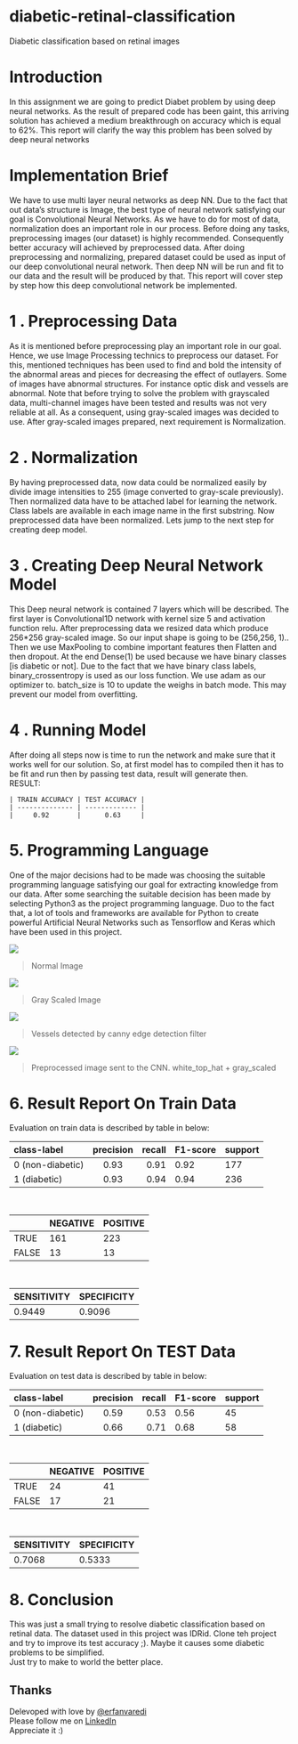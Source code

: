 # diabetic-retinal-classification
Diabetic classification based on retinal images

# Introduction
In this assignment we are going to predict Diabet problem by using deep neural networks. As the result of prepared code has been gaint, this arriving solution has achieved a medium breakthrough on accuracy which is equal to 62%. This report will clarify the way this problem has been solved by deep neural networks

# Implementation Brief
We have to use multi layer neural networks as deep NN. Due to the fact that out data’s structure is Image, the best type of neural network satisfying our goal is Convolutional Neural Networks. As we have to do for most of data, normalization does an important role in our process. Before doing any tasks, preprocessing images (our dataset) is highly recommended. Consequently better accuracy will achieved by preprocessed data. After doing preprocessing and normalizing, prepared dataset could be used as input of our deep convolutional neural network. Then deep NN will be run and fit to our data and the result will be produced by that. This report will cover step by step how this deep convolutional network be implemented.


# 1 . Preprocessing Data
As it is mentioned before preprocessing play an important role in our goal. Hence, we use Image Processing technics to preprocess our dataset. For this,  mentioned techniques has been used to find and bold the intensity of the abnormal areas and pieces for decreasing the effect of outlayers. Some of images have abnormal structures. For instance optic disk and vessels are abnormal. Note that before trying to solve the problem with grayscaled data, multi-channel images have been tested and results was not very reliable at all. As a consequent, using gray-scaled images was decided to use. After gray-scaled images prepared, next requirement is Normalization.

# 2 . Normalization
By having preprocessed data, now data could be normalized easily by divide image intensities to 255 (image converted to gray-scale previously). Then normalized data have to be attached label for learning the network. Class labels are available in each image name in the first substring. Now preprocessed data have been normalized. Lets jump to the next step for creating deep model.

# 3 . Creating Deep Neural Network Model
This Deep neural network is contained 7 layers which will be described. The first layer is Convolutional1D network with kernel size 5 and activation function relu. After preprocessing data we resized data which produce 256*256 gray-scaled image. So our input shape is going to be (256,256, 1).. Then we use MaxPooling to combine important features then Flatten and then dropout. At the end Dense(1) be used because we have binary classes [is diabetic or not]. Due to the fact that we have binary class labels, binary_crossentropy is used as our loss function. We use adam as our optimizer to. batch_size is 10 to update the weighs in batch mode. This may prevent our model from overfitting.

# 4 . Running Model
After doing all steps now is time to run the network and make sure that it works well for our solution. So, at first model has to compiled then it has to be fit and run then by passing test data, result will generate then.
</br>
RESULT:
</br>

    | TRAIN ACCURACY | TEST ACCURACY |
    | -------------- | ------------- |
    |     0.92       |      0.63     |
   
   
# 5. Programming Language
One of the major decisions had to be made was choosing the suitable programming language satisfying our goal for extracting knowledge from our data. After some searching the suitable decision has been made by selecting Python3 as the project programming language. Duo to the fact that, a lot of tools and frameworks are available for Python to create powerful Artificial Neural Networks such as Tensorflow and Keras which have been used in this project.

![](https://github.com/erfanvaredi/diabetic-retinal-classification/blob/master/normal_image.png)
> Normal Image


![](https://github.com/erfanvaredi/diabetic-retinal-classification/blob/master/gray_scaled_image.jpg)
> Gray Scaled Image


![](https://github.com/erfanvaredi/diabetic-retinal-classification/blob/master/vessels_by_canny.png)
> Vessels detected by canny edge detection filter


![](https://github.com/erfanvaredi/diabetic-retinal-classification/blob/master/preprocessed_white_top_hat.png)
> Preprocessed image sent to the CNN. white_top_hat + gray_scaled 


# 6. Result Report On Train Data
Evaluation on train data is described by table in below:

|   class-label    |   precision     |  recall |  F1-score  | support | 
| :--------------- |:---------------:| -------:| ---------- | ------- |
| 0 (non-diabetic) |      0.93       |  0.91   |    0.92    |   177   |
| 1 (diabetic)     |      0.93       |  0.94   |    0.94    |   236   |
</br>

|       | NEGATIVE | POSITIVE |
| ----- | -------- |  ------- |
| TRUE  |   161    |    223   |
| FALSE |    13    |    13    |
</br>

| SENSITIVITY | SPECIFICITY |
| ----------- | ----------- |
|    0.9449   |   0.9096    |


# 7. Result Report On TEST Data
Evaluation on test data is described by table in below:

|   class-label    |   precision     |  recall |  F1-score  | support | 
| :--------------- |:---------------:| -------:| ---------- | ------- |
| 0 (non-diabetic) |      0.59       |  0.53   |    0.56    |   45    |
| 1 (diabetic)     |      0.66       |  0.71   |    0.68    |   58    |
</br>

|       | NEGATIVE | POSITIVE |
| ----- | -------- |  ------- |
| TRUE  |    24    |    41    |
| FALSE |    17    |    21    |
</br>

| SENSITIVITY | SPECIFICITY |
| ----------- | ----------- |
|    0.7068   |   0.5333    |

# 8. Conclusion
This was just a small trying to resolve diabetic classification based on retinal data. The dataset used in this project was IDRid. Clone teh project and try to improve its test accuracy ;). Maybe it causes some diabetic problems to be simplified.
</br>
Just try to make to world the better place.</br>



## Thanks
Delevoped with love by [@erfanvaredi](https://github.com/erfanvaredi/)
</br>
Please follow me on [LinkedIn](https://www.linkedin.com/in/erfanvaredi)
</br>
Appreciate it :)

